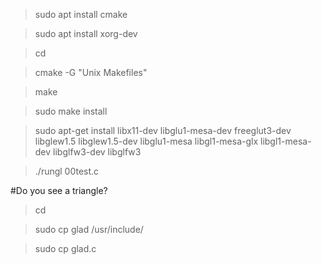 >sudo apt install cmake

>sudo apt install xorg-dev

>cd <extracted GLFW directory>
  
>cmake -G "Unix Makefiles"
  
>make
  
>sudo make install

>sudo apt-get install libx11-dev libglu1-mesa-dev freeglut3-dev libglew1.5 libglew1.5-dev libglu1-mesa libgl1-mesa-glx libgl1-mesa-dev libglfw3-dev libglfw3

>./rungl 00test.c

#Do you see a triangle?

>cd <extracted GLAD local files> 
  
>sudo cp glad /usr/include/
  
>sudo cp glad.c <openGL directory>
